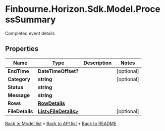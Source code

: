 # Finbourne.Horizon.Sdk.Model.ProcessSummary
Completed event details

## Properties

Name | Type | Description | Notes
------------ | ------------- | ------------- | -------------
**EndTime** | **DateTimeOffset?** |  | [optional] 
**Category** | **string** |  | [optional] 
**Status** | **string** |  | 
**Message** | **string** |  | 
**Rows** | [**RowDetails**](RowDetails.md) |  | 
**FileDetails** | [**List&lt;FileDetails&gt;**](FileDetails.md) |  | [optional] 

[Back to Model list](../README.md#documentation-for-models) &#8226; [Back to API list](../README.md#documentation-for-api-endpoints) &#8226; [Back to README](../README.md)

